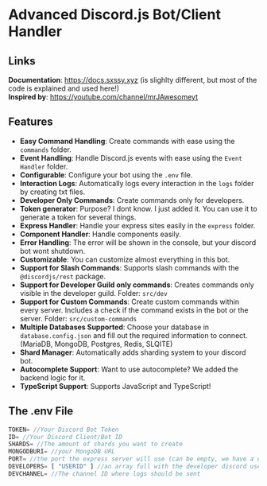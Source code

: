 # Advanced Discord.js Bot/Client Handler

## Links 
**Documentation**: https://docs.sxssy.xyz (is slighlty different, but most of the code is explained and used here!) <br>
**Inspired by**: https://youtube.com/channel/mrJAwesomeyt

## Features
- **Easy Command Handling**: Create commands with ease using the `commands` folder.
- **Event Handling**: Handle Discord.js events with ease using the `Event Handler` folder.
- **Configurable**: Configure your bot using the `.env` file.
- **Interaction Logs**: Automatically logs every interaction in the `logs` folder by creating txt files.
- **Developer Only Commands**: Create commands only for developers.
- **Token generator**: Purpose? I dont know. I just added it. You can use it to generate a token for several things.
- **Express Handler**: Handle your express sites easily in the `express` folder.
- **Component Handler**: Handle components easily.
- **Error Handling**: The error will be shown in the console, but your discord bot wont shutdown.
- **Customizable**: You can customize almost everything in this bot.
- **Support for Slash Commands**: Supports slash commands with the `@discordjs/rest` package.
- **Support for Developer Guild only commands**: Creates commands only visible in the developer guild. Folder: `src/dev`
- **Support for Custom Commands**: Create custom commands within every server. Includes a check if the command exists in the bot or the server. Folder: `src/custom-commands`
- **Multiple Databases Supported**: Choose your database in `database.config.json` and fill out the required information to connect. (MariaDB, MongoDB, Postgres, Redis, SLQITE)
- **Shard Manager**: Automatically adds sharding system to your discord bot.
- **Autocomplete Support**: Want to use autocomplete? We added the backend logic for it.
- **TypeScript Support**: Supports JavaScript and TypeScript!

## The .env File
```js
TOKEN= //Your Discord Bot Token
ID= //Your Discord Client/Bot ID
SHARDS= //The amount of shards you want to create
MONGODBURI= //your MongoDB URL
PORT= //the port the express server will use (can be empty, we have a default port ;-;)
DEVELOPERS= [ "USERID" ] //an array full with the developer discord user IDs
DEVCHANNEL= //The channel ID where logs should be sent
```
